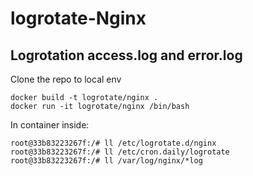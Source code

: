 # logrotate-Nginx
Logrotation access.log and error.log
----------------------------------------
Clone the repo to local env

    docker build -t logrotate/nginx .
    docker run -it logrotate/nginx /bin/bash

In container inside:

    root@33b83223267f:/# ll /etc/logrotate.d/nginx
    root@33b83223267f:/# ll /etc/cron.daily/logrotate
    root@33b83223267f:/# ll /var/log/nginx/*log

